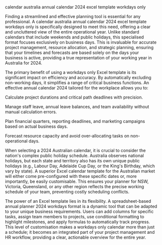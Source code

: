 calendar australia annual calendar 2024 excel template workdays only


Finding a streamlined and effective planning tool is essential for any professional. A calendar australia annual calendar 2024 excel template workdays only is specifically designed to meet this need, offering a clear and uncluttered view of the entire operational year. Unlike standard calendars that include weekends and public holidays, this specialised format focuses exclusively on business days. This is invaluable for accurate project management, resource allocation, and strategic planning, ensuring that your timelines and forecasts are based solely on the days your business is active, providing a true representation of your working year in Australia for 2024.



The primary benefit of using a workdays only Excel template is its significant impact on efficiency and accuracy. By automatically excluding non-working days, it simplifies a range of critical business functions. An effective annual calendar 2024 tailored for the workplace allows you to:



    
Calculate project durations and critical path deadlines with precision.

    
Manage staff leave, annual leave balances, and team availability without manual calculation errors.

    
Plan financial quarters, reporting deadlines, and marketing campaigns based on actual business days.

    
Forecast resource capacity and avoid over-allocating tasks on non-operational days.





When selecting a 2024 Australian calendar, it is crucial to consider the nation's complex public holiday schedule. Australia observes national holidays, but each state and territory also has its own unique public holidays (e.g., Labour Day, Adelaide Cup Day, or the King's Birthday, which vary by state). A superior Excel calendar template for the Australian market will either come pre-configured with these specific dates or, more importantly, be easily customisable. This ensures your planner for NSW, Victoria, Queensland, or any other region reflects the precise working schedule of your team, preventing costly scheduling conflicts.



The power of an Excel template lies in its flexibility. A spreadsheet-based annual planner 2024 workdays format is a dynamic tool that can be adapted to your unique business requirements. Users can add columns for specific tasks, assign team members to projects, use conditional formatting to highlight milestones, and apply formulas to automatically track progress. This level of customisation makes a workdays only calendar more than just a schedule; it becomes an integrated part of your project management and HR workflow, providing a clear, actionable overview for the entire year.
